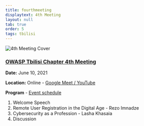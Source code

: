 ```yaml
---
title: fourthmeeting
displaytext: 4th Meeting
layout: null
tab: true
order: 5
tags: tbilisi
---
```


![4th Meeting Cover](https://owasp.org/www-chapter-tbilisi/assets/images/4th-meeting-cover.jpg "4th Meeting Cover")

### <u>OWASP Tbilisi Chapter 4th Meeting</u>

**Date:** June 10, 2021

**Location:** Online - [Google Meet / YouTube](https://www.youtube.com/watch?v=jgXr4wzRpeo)

**Program** - [Event schedule](https://www.meetup.com/OWASP-Tbilisi-Chapter/events/278479518/)

1. Welcome Speech
2. Remote User Registration in the Digital Age - Rezo Imnadze
3. Cybersecurity as a Profession - Lasha Khasaia
4. Discussion

